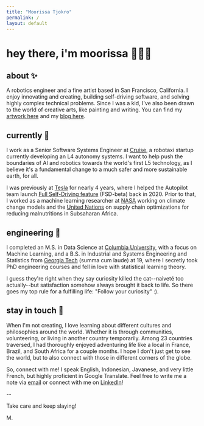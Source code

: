 ```yaml
---
title: "Moorissa Tjokro"
permalink: /
layout: default
---
```


# hey there, i'm moorissa 🙋🏻‍♀️ 
## about ✨
A robotics engineer and a fine artist based in San Francisco, California. I enjoy innovating and creating, building self-driving software, and solving highly complex technical problems. Since I was a kid, I've also been drawn to the world of creative arts, like painting and writing. You can find my  [artwork here](https://instagram.com/moorissatjokro) and my [blog here](https://moorissa.medium.com/).

## currently 🦾
I work as a Senior Software Systems Engineer at [Cruise](https://www.getcruise.com/), a robotaxi startup currently developing an L4 autonomy systems. I want to help push the boundaries of AI and robotics towards the world's first L5 technology, as I believe it's a fundamental change to a much safer and more sustainable earth, for all.

I was previously at [Tesla](https://www.tesla.com/) for nearly 4 years, where I helped the Autopilot team launch [Full Self-Driving feature](https://www.tesla.com/support/autopilot) (FSD-beta) back in 2020. Prior to that, I worked as a machine learning researcher at [NASA](https://www.giss.nasa.gov/) working on climate change models and the [United Nations](https://www.wfp.org/) on supply chain optimizations for reducing malnutritions in Subsaharan Africa.

## engineering 🚀
I completed an M.S. in Data Science at [Columbia University](https://www.columbia.edu/), with a focus on Machine Learning, and a B.S. in Industrial and Systems Engineering and Statistics from [Georgia Tech](https://www.gatech.edu/) (summa cum laude) at 19, where I secretly took PhD engineering courses and fell in love with statistical learning theory.

I guess they're right when they say curiosity killed the cat--naiveté too actually--but satisfaction somehow always brought it back to life. So there goes my top rule for a fulfilling life: "Follow your curiosity" :).

## stay in touch 💌
When I'm not creating, I love learning about different cultures and philosophies around the world. Whether it is through communities, volunteering, or living in another country temporarily. Among 23 countries traversed, I had thoroughly enjoyed adventuring life like a local in France, Brazil, and South Africa for a couple months. I hope I don't just get to see the world, but to also connect with those in different corners of the globe.

So, connect with me! I speak English, Indonesian, Javanese, and very little French, but highly proficient in Google Translate. Feel free to write me a note via [email](mailto:moorissa.maura@gmail.com) or connect with me on [LinkedIn](https://www.linkedin.com/in/moorissa/)!

--

Take care and keep slaying!

M.

